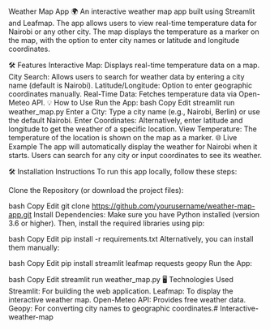 Weather Map App 🌍
An interactive weather map app built using Streamlit and Leafmap. The app allows users to view real-time temperature data for Nairobi or any other city. The map displays the temperature as a marker on the map, with the option to enter city names or latitude and longitude coordinates.

🛠 Features
Interactive Map: Displays real-time temperature data on a map.
City Search: Allows users to search for weather data by entering a city name (default is Nairobi).
Latitude/Longitude: Option to enter geographic coordinates manually.
Real-Time Data: Fetches temperature data via Open-Meteo API.
💡 How to Use
Run the App:
bash
Copy
Edit
streamlit run weather_map.py
Enter a City: Type a city name (e.g., Nairobi, Berlin) or use the default Nairobi.
Enter Coordinates: Alternatively, enter latitude and longitude to get the weather of a specific location.
View Temperature: The temperature of the location is shown on the map as a marker.
🌐 Live Example
The app will automatically display the weather for Nairobi when it starts. Users can search for any city or input coordinates to see its weather.

🛠 Installation Instructions
To run this app locally, follow these steps:

Clone the Repository (or download the project files):

bash
Copy
Edit
git clone https://github.com/yourusername/weather-map-app.git
Install Dependencies: Make sure you have Python installed (version 3.6 or higher). Then, install the required libraries using pip:

bash
Copy
Edit
pip install -r requirements.txt
Alternatively, you can install them manually:

bash
Copy
Edit
pip install streamlit leafmap requests geopy
Run the App:

bash
Copy
Edit
streamlit run weather_map.py
🖥️ Technologies Used
Streamlit: For building the web application.
Leafmap: To display the interactive weather map.
Open-Meteo API: Provides free weather data.
Geopy: For converting city names to geographic coordinates.# Interactive-weather-map

